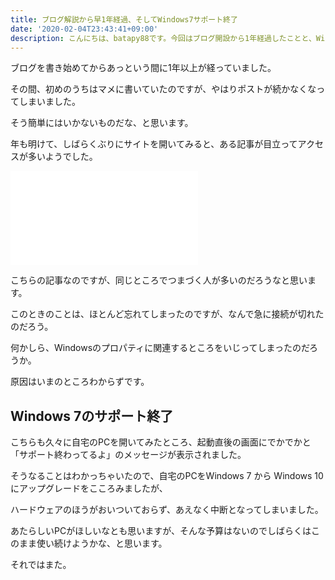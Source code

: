 ```yaml
---
title: ブログ解説から早1年経過、そしてWindows7サポート終了
date: '2020-02-04T23:43:41+09:00'
description: こんにちは、batapy88です。今回はブログ開設から1年経過したことと、Windows7サポート終了について書いていきたいと思います。
---
```

ブログを書き始めてからあっという間に1年以上が経っていました。

その間、初めのうちはマメに書いていたのですが、やはりポストが続かなくなってしまいました。

そう簡単にはいかないものだな、と思います。

年も明けて、しばらくぶりにサイトを開いてみると、ある記事が目立ってアクセスが多いようでした。

![GitHubとのssh接続が切れて、ハマったのでメモ](github_ssh_connect_denied.md)

こちらの記事なのですが、同じところでつまづく人が多いのだろうなと思います。

このときのことは、ほとんど忘れてしまったのですが、なんで急に接続が切れたのだろう。

何かしら、Windowsのプロパティに関連するところをいじってしまったのだろうか。

原因はいまのところわからずです。

## Windows 7のサポート終了

こちらも久々に自宅のPCを開いてみたところ、起動直後の画面にでかでかと「サポート終わってるよ」のメッセージが表示されました。

そうなることはわかっちゃいたので、自宅のPCをWindows 7 から Windows 10 にアップグレードをこころみましたが、

ハードウェアのほうがおいついておらず、あえなく中断となってしまいました。

あたらしいPCがほしいなとも思いますが、そんな予算はないのでしばらくはこのまま使い続けようかな、と思います。

それではまた。

